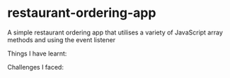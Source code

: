 # restaurant-ordering-app
A simple restaurant ordering app that utilises a variety of JavaScript array methods and using the event listener


Things I have learnt:



Challenges I faced: 
